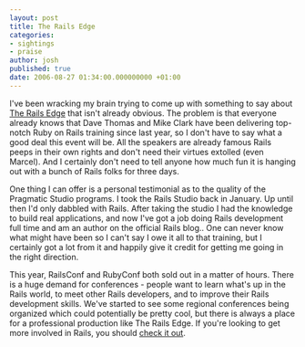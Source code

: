 ```yaml
---
layout: post
title: The Rails Edge
categories:
- sightings
- praise
author: josh
published: true
date: 2006-08-27 01:34:00.000000000 +01:00
---
```

I've been wracking my brain trying to come up with something to say about [The Rails Edge](http://pragmaticstudio.com/therailsedge/) that isn't already obvious. The problem is that everyone already knows that Dave Thomas and Mike Clark have been delivering top-notch Ruby on Rails training since last year, so I don't have to say what a good deal this event will be. All the speakers are already famous Rails peeps in their own rights and don't need their virtues extolled (even Marcel). And I certainly don't need to tell anyone how much fun it is hanging out with a bunch of Rails folks for three days.

One thing I can offer is a personal testimonial as to the quality of the Pragmatic Studio programs. I took the Rails Studio back in January. Up until then I'd only dabbled with Rails. After taking the studio I had the knowledge to build real applications, and now I've got a job doing Rails development full time and am an author on the official Rails blog.. One can never know what might have been so I can't say I owe it all to that training, but I certainly got a lot from it and happily give it credit for getting me going in the right direction.

This year, RailsConf and RubyConf both sold out in a matter of hours. There is a huge demand for conferences - people want to learn what's up in the Rails world, to meet other Rails developers, and to improve their Rails development skills. We've started to see some regional conferences being organized which could potentially be pretty cool, but there is always a place for a professional production like The Rails Edge. If you're looking to get more involved in Rails, you should [check it out](http://pragmaticstudio.com/therailsedge/).
